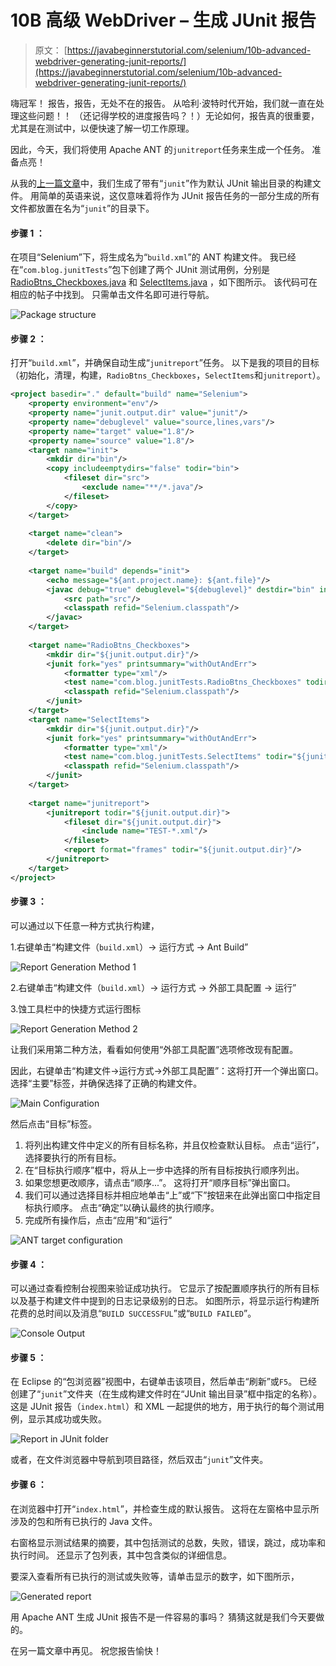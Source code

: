 # 10B 高级 WebDriver – 生成 JUnit 报告

> 原文： [https://javabeginnerstutorial.com/selenium/10b-advanced-webdriver-generating-junit-reports/](https://javabeginnerstutorial.com/selenium/10b-advanced-webdriver-generating-junit-reports/)

嗨冠军！ 报告，报告，无处不在的报告。 从哈利·波特时代开始，我们就一直在处理这些问题！！ （还记得学校的进度报告吗？！）无论如何，报告真的很重要，尤其是在测试中，以便快速了解一切工作原理。

因此，今天，我们将使用 Apache ANT 的`junitreport`任务来生成一个任务。 准备点亮！

从我的[上一篇文章](https://javabeginnerstutorial.com/selenium/10a-advanced-webdriver-apache-ant/)中，我们生成了带有“`junit`”作为默认 JUnit 输出目录的构建文件。 用简单的英语来说，这仅意味着将作为 JUnit 报告任务的一部分生成的所有文件都放置在名为“`junit`”的目录下。

#### 步骤 1 ：

在项目“Selenium”下，将生成名为“`build.xml`”的 ANT 构建文件。 我已经在“`com.blog.junitTests`”包下创建了两个 JUnit 测试用例，分别是 [RadioBtns_Checkboxes.java](https://javabeginnerstutorial.com/selenium/9t-webdriver-handling-radio-buttons-checkboxes/) 和 [SelectItems.java](https://javabeginnerstutorial.com/selenium/9u-webdriver-select-items-two-ways/) ，如下图所示。 该代码可在相应的帖子中找到。 只需单击文件名即可进行导航。

![Package structure](img/bbbccea0a3928f2e18e1c51e8230d1e6.png)

#### **步骤 2** ：

打开“`build.xml`”，并确保自动生成“`junitreport`”任务。 以下是我的项目的目标（初始化，清理，构建，`RadioBtns_Checkboxes`，`SelectItems`和`junitreport`）。

```xml
<project basedir="." default="build" name="Selenium">
    <property environment="env"/>
    <property name="junit.output.dir" value="junit"/>
    <property name="debuglevel" value="source,lines,vars"/>
    <property name="target" value="1.8"/>
    <property name="source" value="1.8"/>
    <target name="init">
        <mkdir dir="bin"/>
        <copy includeemptydirs="false" todir="bin">
            <fileset dir="src">
                <exclude name="**/*.java"/>
            </fileset>
        </copy>
    </target>
  
    <target name="clean">
        <delete dir="bin"/>
    </target>
  
    <target name="build" depends="init">
        <echo message="${ant.project.name}: ${ant.file}"/>
        <javac debug="true" debuglevel="${debuglevel}" destdir="bin" includeantruntime="false" source="${source}" target="${target}">
            <src path="src"/>
            <classpath refid="Selenium.classpath"/>
        </javac>
    </target>
    
    <target name="RadioBtns_Checkboxes">
        <mkdir dir="${junit.output.dir}"/>
        <junit fork="yes" printsummary="withOutAndErr">
            <formatter type="xml"/>
            <test name="com.blog.junitTests.RadioBtns_Checkboxes" todir="${junit.output.dir}"/>
            <classpath refid="Selenium.classpath"/>
        </junit>
    </target>
    <target name="SelectItems">
        <mkdir dir="${junit.output.dir}"/>
        <junit fork="yes" printsummary="withOutAndErr">
            <formatter type="xml"/>
            <test name="com.blog.junitTests.SelectItems" todir="${junit.output.dir}"/>
            <classpath refid="Selenium.classpath"/>
        </junit>
    </target>
   
    <target name="junitreport">
        <junitreport todir="${junit.output.dir}">
            <fileset dir="${junit.output.dir}">
                <include name="TEST-*.xml"/>
            </fileset>
            <report format="frames" todir="${junit.output.dir}"/>
        </junitreport>
    </target>
</project>
```

#### **步骤 3** ：

可以通过以下任意一种方式执行构建，

1.右键单击“构建文件（`build.xml`）-> 运行方式 -> Ant Build”

![Report Generation Method 1](img/1f57bab2e596907cfafba4a0f756ff86.png)

2.右键单击“构建文件（`build.xml`）-> 运行方式 -> 外部工具配置 -> 运行”

3.蚀工具栏中的快捷方式运行图标

![Report Generation Method 2](img/6a5b08798471e00aeee6fc71c824d310.png)

让我们采用第二种方法，看看如何使用“外部工具配置”选项修改现有配置。

因此，右键单击“构建文件->运行方式->外部工具配置”：这将打开一个弹出窗口。 选择“主要”标签，并确保选择了正确的构建文件。

![Main Configuration](img/4fa275eb64b4fb422b00608b496fe7f8.png)

然后点击“目标”标签。

1.  将列出构建文件中定义的所有目标名称，并且仅检查默认目标。 点击“运行”，选择要执行的所有目标。
2.  在“目标执行顺序”框中，将从上一步中选择的所有目标按执行顺序列出。
3.  如果您想更改顺序，请点击“顺序...”。 这将打开“顺序目标”弹出窗口。
4.  我们可以通过选择目标并相应地单击“上”或“下”按钮来在此弹出窗口中指定目标执行顺序。 点击“确定”以确认最终的执行顺序。
5.  完成所有操作后，点击“应用”和“运行”

![ANT target configuration](img/8af13d9bb45d3942d6d51b53f17f884f.png)

#### **步骤 4** ：

可以通过查看控制台视图来验证成功执行。 它显示了按配置顺序执行的所有目标以及基于构建文件中提到的日志记录级别的日志。 如图所示，将显示运行构建所花费的总时间以及消息“`BUILD SUCCESSFUL`”或“`BUILD FAILED`”。

![Console Output](img/0fb58b99d8612d1dccb306cceb89eba4.png)

#### **步骤 5** ：

在 Eclipse 的“包浏览器”视图中，右键单击该项目，然后单击“刷新”或`F5`。 已经创建了“`junit`”文件夹（在生成构建文件时在“JUnit 输出目录”框中指定的名称）。 这是 JUnit 报告（`index.html`）和 XML 一起提供的地方，用于执行的每个测试用例，显示其成功或失败。

![Report in JUnit folder](img/c5e6944f046312e1960f0c4919875688.png)

或者，在文件浏览器中导航到项目路径，然后双击“`junit`”文件夹。

#### **步骤 6** ：

在浏览器中打开“`index.html`”，并检查生成的默认报告。 这将在左窗格中显示所涉及的包和所有已执行的 Java 文件。

右窗格显示测试结果的摘要，其中包括测试的总数，失败，错误，跳过，成功率和执行时间。 还显示了包列表，其中包含类似的详细信息。

要深入查看所有已执行的测试或失败等，请单击显示的数字，如下图所示，

![Generated report](img/f6fcd46485176dabfbaa70e1208db3aa.png)

用 Apache ANT 生成 JUnit 报告不是一件容易的事吗？ 猜猜这就是我们今天要做的。

在另一篇文章中再见。 祝您报告愉快！
